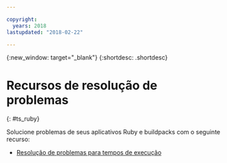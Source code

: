 ```yaml
---

copyright:
  years: 2018
lastupdated: "2018-02-22"

---
```


{:new_window: target="_blank"}
{:shortdesc: .shortdesc}

# Recursos de resolução de problemas
{: #ts_ruby}

Solucione problemas de seus aplicativos Ruby e buildpacks com o seguinte recurso:

* [Resolução de problemas para tempos de execução](../common/ts_runtimes.html#runtimes)
